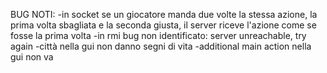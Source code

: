 BUG NOTI:
-in socket se un giocatore manda due volte la stessa azione, la prima volta sbagliata e la seconda giusta, il server riceve l'azione come se fosse la prima volta
-in rmi bug non identificato: server unreachable, try again
-città nella gui non danno segni di vita
-additional main action nella gui non va